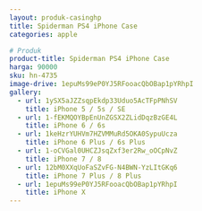 ```yaml
---
layout: produk-casinghp
title: Spiderman PS4 iPhone Case
categories: apple

# Produk
product-title: Spiderman PS4 iPhone Case
harga: 90000
sku: hn-4735
image-drive: 1epuMs99eP0YJ5RFooacQbOBap1pYRhpI
gallery:
  - url: 1ySX5aJZZsqpEkdp33Uduo5AcTFpPNhSV
    title: iPhone 5 / 5s / SE
  - url: 1-fEKMQOYBpEnUnZGSX2ZLidDqzBzGE4L
    title: iPhone 6 / 6s
  - url: 1keHzrYUHVm7HZVMMuRd5OKA0SypuUcza
    title: iPhone 6 Plus / 6s Plus
  - url: 1-oCVGal0UHCZJsqZxf3er2Rw_oOCpNvZ
    title: iPhone 7 / 8
  - url: 12bM0XXqUoFaSZvFG-N4BWN-YzLItGKq6
    title: iPhone 7 Plus / 8 Plus
  - url: 1epuMs99eP0YJ5RFooacQbOBap1pYRhpI
    title: iPhone X
---
```

